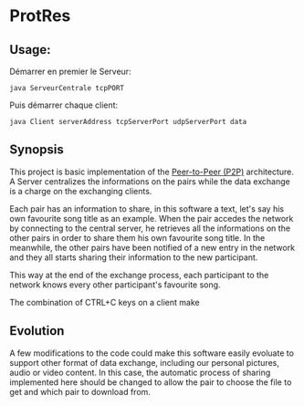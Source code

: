 # ProtRes


## Usage: 

Démarrer en premier le Serveur:

	java ServeurCentrale tcpPORT

Puis démarrer chaque client:

	java Client serverAddress tcpServerPort udpServerPort data

## Synopsis

This project is basic implementation of the [Peer-to-Peer (P2P)](https://en.wikipedia.org/wiki/Peer-to-peer) architecture. A Server centralizes the informations on the pairs while the data exchange is a charge on the exchanging clients.

Each pair has an information to share, in this software a text, let's say his own favourite song title as an example. When the pair accedes the network by connecting to the central server, he retrieves all the informations on the other pairs in order to share them his own favourite song title. In the meanwhile, the other pairs have been notified of a new entry in the network and they all starts sharing their information to the new participant. 

This way at the end of the exchange process, each participant to the network knows every other participant's favourite song. 

The combination of CTRL+C keys on a client make  

## Evolution

A few modifications to the code could make this software easily evoluate to support other format of data exchange, including our personal pictures, audio or video content. In this case, the automatic process of sharing implemented here should be changed to allow the pair to choose the file to get and which pair to download from. 


